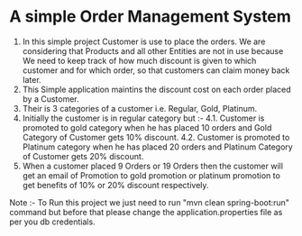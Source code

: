 # A simple Order Management System
1. In this simple project Customer is use to place the orders. We are considering that Products and all other Entities are
   not in use because We need to keep track of	how	much discount is given to which customer and for which order, so 
   that customers can claim money back later.
2. This Simple application maintins the discount cost on each order placed by a Customer.
3. Their is 3 categories of a customer i.e. Regular, Gold, Platinum.
4. Initially the customer is in regular category but :- 
  4.1. Customer is promoted to gold category when he has placed 10 orders and Gold Category of Customer gets 10% discount.
  4.2. Customer is promoted to Platinum category when he has placed 20 orders and Platinum Category of Customer gets 20% discount.
5. When a customer placed 9 Orders or 19 Orders then the customer will get an email of Promotion to 
   gold promotion or platinum promotion to get benefits of 10% or 20% discount respectively.

Note :- To Run this project we just need to run "mvn clean spring-boot:run" command but before that 
        please change the application.properties file as per you db credentials.

